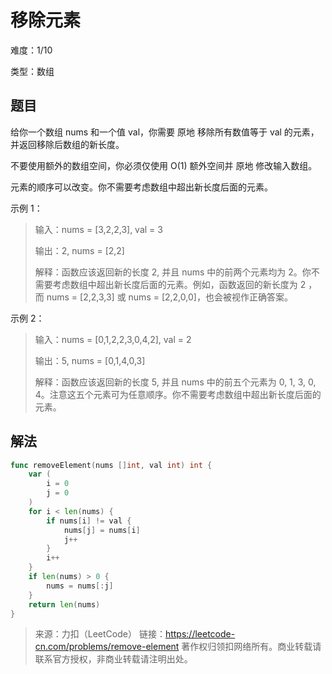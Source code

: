 # 移除元素 

难度：1/10

类型：数组

## 题目
给你一个数组 nums 和一个值 val，你需要 原地 移除所有数值等于 val 的元素，并返回移除后数组的新长度。

不要使用额外的数组空间，你必须仅使用 O(1) 额外空间并 原地 修改输入数组。

元素的顺序可以改变。你不需要考虑数组中超出新长度后面的元素。

示例 1：

> 输入：nums = [3,2,2,3], val = 3
> 
> 输出：2, nums = [2,2]
> 
> 解释：函数应该返回新的长度 2, 并且 nums 中的前两个元素均为 2。你不需要考虑数组中超出新长度后面的元素。例如，函数返回的新长度为 2 ，而 nums = [2,2,3,3] 或 nums = [2,2,0,0]，也会被视作正确答案。

示例 2：

> 输入：nums = [0,1,2,2,3,0,4,2], val = 2
> 
> 输出：5, nums = [0,1,4,0,3]
> 
> 解释：函数应该返回新的长度 5, 并且 nums 中的前五个元素为 0, 1, 3, 0, 4。注意这五个元素可为任意顺序。你不需要考虑数组中超出新长度后面的元素。

## 解法
```go
func removeElement(nums []int, val int) int {
	var (
		i = 0
		j = 0
	)
	for i < len(nums) {
		if nums[i] != val {
			nums[j] = nums[i]
			j++
		}
		i++
	}
	if len(nums) > 0 {
		nums = nums[:j]
	}
	return len(nums)
}
```

> 来源：力扣（LeetCode）
链接：https://leetcode-cn.com/problems/remove-element
著作权归领扣网络所有。商业转载请联系官方授权，非商业转载请注明出处。